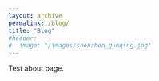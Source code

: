 ```yaml
---
layout: archive
permalink: /blog/
title: "Blog"
#header:
#  image: "/images/shenzhen_guoqing.jpg"
---
```


Test about page.
